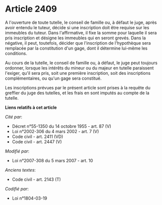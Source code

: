 # Article 2409

A l'ouverture de toute tutelle, le conseil de famille ou, à défaut le juge, après avoir entendu le tuteur, décide si une
inscription doit être requise sur les immeubles du tuteur. Dans l'affirmative, il fixe la somme pour laquelle il sera pris
inscription et désigne les immeubles qui en seront grevés. Dans la négative, il peut, toutefois, décider que l'inscription de
l'hypothèque sera remplacée par la constitution d'un gage, dont il détermine lui-même les conditions.

Au cours de la tutelle, le conseil de famille ou, à défaut, le juge peut toujours ordonner, lorsque les intérêts du mineur ou
du majeur en tutelle paraissent l'exiger, qu'il sera pris, soit une première inscription, soit des inscriptions
complémentaires, ou qu'un gage sera constitué.

Les inscriptions prévues par le présent article sont prises à la requête du greffier du juge des tutelles, et les frais en
sont imputés au compte de la tutelle.

**Liens relatifs à cet article**

_Cité par_:

  - Décret n°55-1350 du 14 octobre 1955 - art. 87 (V)
  - Loi n°2002-306 du 4 mars 2002 - art. 7 (V)
  - Code civil - art. 2411 (VD)
  - Code civil - art. 2447 (V)

_Modifié par_:

  - Loi n°2007-308 du 5 mars 2007 - art. 10

_Anciens textes_:

  - Code civil - art. 2143 (T)

_Codifié par_:

  - Loi n°1804-03-19
